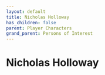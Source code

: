 ```yaml
---
layout: default
title: Nicholas Holloway
has_children: false
parent: Player Characters
grand_parent: Persons of Interest
---
```


# Nicholas Holloway